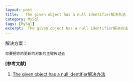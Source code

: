 ```yaml
---
layout: post
title:   The given object has a null identifier解决办法 
category: MySql
tags: [MySql]
excerpt:  The given object has a null identifier解决办法
---
```


解决方案：

	你要把你的更新的对象的主键传过去


  

**[参考文献]**

1. [The given object has a null identifier解决办法](https://blog.csdn.net/m0_37450089/article/details/81509518 "The given object has a null identifier解决办法")




